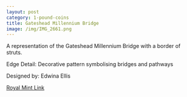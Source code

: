 ```yaml
---
layout: post
category: 1-pound-coins
title: Gateshead Millennium Bridge
image: /img/IMG_2661.png
---
```


A representation of the Gateshead Millennium Bridge with a border of struts.

Edge Detail: 
Decorative pattern symbolising bridges and pathways

Designed by: 
Edwina Ellis

[Royal Mint Link](http://www.royalmint.com/discover/uk-coins/coin-design-and-specifications/one-pound-coin/2007-gateshead-bridge)
